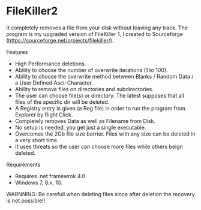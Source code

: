 # FileKiller2
It completely removes a file from your disk without leaving any track.
The program is my upgraded version of FileKiller 1, I created to Sourceforge (https://sourceforge.net/projects/filekiller/).

Features
- High Performance deletions.
- Ability to choose the number of overwrite iterations (1 to 100).
- Ability to choose the overwrite method between Blanks / Random Data / a User Defined Ascii Character.
- Ability to remove files on directories and subdirectories.
- The user can choose file(s) or directory. The latest supposes that all files of the specific dir will be deleted.
- A Registry entry is given (a Reg file) in order to run the program from Explorer by Right Click.
- Completely removes Data as well as Filename from Disk.
- No setup is needed, you get just a single executable.
- Overcomes the 2Gb file size barrier. Files with any size can be deleted in a very short time.
- It uses threats so the user can choose more files while others beign deleted.

Requirements
- Requires .net framewrok 4.0
- Windows 7, 8.x, 10.

WARNNING: Be carefull when deleting files since after deletion the recovery is not possible!!

